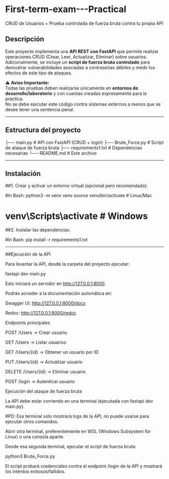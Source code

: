 # First-term-exam---Practical
CRUD de Usuarios + Prueba controlada de fuerza bruta contra tu propia API

## Descripción
Este proyecto implementa una **API REST con FastAPI** que permite realizar operaciones CRUD (Crear, Leer, Actualizar, Eliminar) sobre usuarios.  
Adicionalmente, se incluye un **script de fuerza bruta controlado** para demostrar vulnerabilidades asociadas a contraseñas débiles y medir los efectos de este tipo de ataques.

⚠️ **Aviso Importante:**  
Todas las pruebas deben realizarse únicamente en **entornos de desarrollo/laboratorio** y con cuentas creadas expresamente para la práctica.  
No se debe ejecutar este código contra sistemas externos a menos que se desee tener una sentencia penal.

---

## Estructura del proyecto

├── main.py # API con FastAPI (CRUD + login)
├── Brute_Force.py # Script de ataque de fuerza bruta
├── requirements1.txt # Dependencias necesarias
└── README.md # Este archivo

-------------------------------------------------------------------

## Instalación

##1. Crear y activar un entorno virtual (opcional pero recomendado):

#In Bash:
python3 -m venv venv
source venv/bin/activate    # Linux/Mac
# venv\Scripts\activate     # Windows

##2. Instalar las dependencias:

#In Bash:
pip install -r requirements1.txt

-----------------------------------------------------------------

##Ejecución de la API

Para levantar la API, desde la carpeta del proyecto ejecutar:

fastapi dev main.py


Esto iniciará un servidor en http://127.0.0.1:8000.

Podrás acceder a la documentación automática en:

Swagger UI: http://127.0.0.1:8000/docs

Redoc: http://127.0.0.1:8000/redoc

Endpoints principales

POST /Users → Crear usuario

GET /Users → Listar usuarios

GET /Users/{id} → Obtener un usuario por ID

PUT /Users/{id} → Actualizar usuario

DELETE /Users/{id} → Eliminar usuario

POST /login → Autenticar usuario

Ejecución del ataque de fuerza bruta

La API debe estar corriendo en una terminal (ejecutada con fastapi dev main.py).

#PD: Esa terminal solo mostrará logs de la API, no puede usarse para ejecutar otros comandos.

Abrir otra terminal, preferentemente en WSL (Windows Subsystem for Linux) o una consola aparte.

Desde esa segunda terminal, ejecutar el script de fuerza bruta:

python3 Brute_Force.py


El script probará credenciales contra el endpoint /login de la API y mostrará los intentos exitosos/fallidos.


